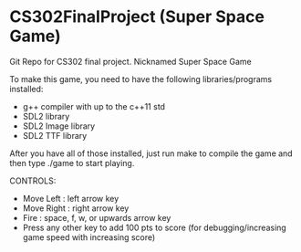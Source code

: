 # CS302FinalProject (Super Space Game)
Git Repo for CS302 final project. Nicknamed Super Space Game

To make this game, you need to have the following libraries/programs installed:
* g++ compiler with up to the c++11 std
* SDL2 library
* SDL2 Image library
* SDL2 TTF library

After you have all of those installed, just run make to compile the game and then type ./game to start playing.

CONTROLS:
* Move Left : left arrow key
* Move Right : right arrow key
* Fire : space, f, w, or upwards arrow key
* Press any other key to add 100 pts to score (for debugging/increasing game speed with increasing score)

